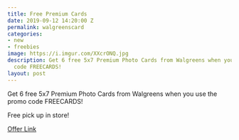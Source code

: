 ```yaml
---
title: Free Premium Cards
date: 2019-09-12 14:20:00 Z
permalink: walgreenscard
categories:
- new
- freebies
image: https://i.imgur.com/XXcrONQ.jpg
description: Get 6 free 5x7 Premium Photo Cards from Walgreens when you use the promo
  code FREECARDS!
layout: post
---
```


Get 6 free 5x7 Premium Photo Cards from Walgreens when you use the promo code FREECARDS!

Free pick up in store!

[Offer Link](https://photo.walgreens.com/store/design-catalog?ptype=cards&sku=CommerceProduct_125921&ec=hncx1107773_BYR_07-08_premiumcards&%24web_only=true&~campaign=hncx1107773_BYR_07-08_premiumcards&mi_u=ABpGUW&%243p=e_cheetahmail&%24original_url=https%3A%2F%2Fphoto.walgreens.com%2Fstore%2Fdesign-catalog%3Fptype%3Dcards%26sku%3DCommerceProduct_125921%26ec%3Dhncx1107773_BYR_07-08_premiumcards%26%24web_only%3Dtrue%26~campaign%3Dhncx1107773_BYR_07-08_premiumcards%26mi_u%3DABpGUW&_branch_match_id=700690258616268029#/bspview?ptype=cards&sku=CommerceProduct_125921&filters=skuList~CommerceProduct_125921&offset=0&view=BSP&bspOffset=0&isLoadMore=false)